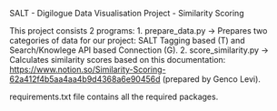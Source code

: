 
SALT - Digilogue Data Visualisation Project - Similarity Scoring

This project consists 2 programs:
	1. prepare_data.py -> Prepares two categories of data for our project: SALT Tagging based (T) and Search/Knowlege API based Connection (G).
	2. score_similarity.py -> Calculates similarity scores based on this documentation: https://www.notion.so/Similarity-Scoring-62a412f4b5aa4aa4b9d4368a6e90456d (prepared by Genco Levi).


requirements.txt file contains all the required packages.
